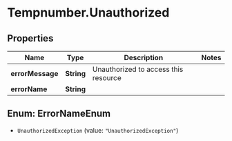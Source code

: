 # Tempnumber.Unauthorized

## Properties

Name | Type | Description | Notes
------------ | ------------- | ------------- | -------------
**errorMessage** | **String** | Unauthorized to access this resource | 
**errorName** | **String** |  | 



## Enum: ErrorNameEnum


* `UnauthorizedException` (value: `"UnauthorizedException"`)




